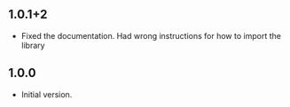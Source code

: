 ## 1.0.1+2
- Fixed the documentation. Had wrong instructions for how to import the library
## 1.0.0

- Initial version.
